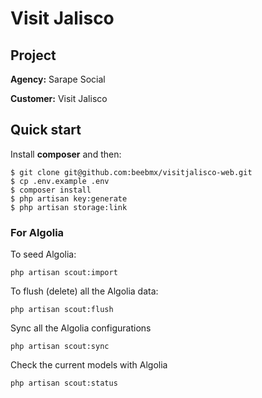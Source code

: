 # Visit Jalisco

## Project

**Agency:** Sarape Social

**Customer:** Visit Jalisco

## Quick start

Install **composer** and then:

```ssh
$ git clone git@github.com:beebmx/visitjalisco-web.git
$ cp .env.example .env
$ composer install
$ php artisan key:generate
$ php artisan storage:link
```

### For Algolia

To seed Algolia:

```ssh
php artisan scout:import
```

To flush (delete) all the Algolia data:

```ssh
php artisan scout:flush
```

Sync all the Algolia configurations

```ssh
php artisan scout:sync
```

Check the current models with Algolia

```ssh
php artisan scout:status
```
